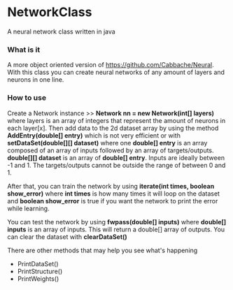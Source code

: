 # NetworkClass
A neural network class written in java

### What is it ###
A more object oriented version of https://github.com/Cabbache/Neural. With this class you can create neural networks
of any amount of layers and neurons in one line.

### How to use ###
Create a Network instance >> **Network nn = new Network(int[] layers)** where layers is an array of integers that represent
the amount of neurons in each layer[x]. Then add data to the 2d dataset array by using the method **AddEntry(double[] entry)** which is not very efficient or with **setDataSet(double[][] dataset)** where one **double[] entry** is an array composed of an array of inputs followed by an array of targets/outputs. **double[][] dataset** is an array of **double[] entry**. Inputs are ideally between -1 and 1. The targets/outputs cannot be outside the range of between 0 and 1.

After that, you can train the network by using **iterate(int times, boolean show_error)** where **int times** is how many times it will loop on the dataset and **boolean show_error** is true if you want the network to print the error while learning.

You can test the network by using **fwpass(double[] inputs)** where **double[] inputs** is an array of inputs. This will return
a double[] array of outputs. You can clear the dataset with **clearDataSet()**

There are other methods that may help you see what's happening

* PrintDataSet()
* PrintStructure()
* PrintWeights()
